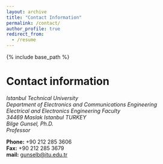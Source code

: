 ```yaml
---
layout: archive
title: "Contact Information"
permalink: /contact/
author_profile: true
redirect_from:
  - /resume
---
```


{% include base_path %}


Contact information
======

<address>
  Istanbul Technical University<br /> Department of Electronics and Communications Engineering<br /> Electrical and Electronics Engineering Faculty<br />
  34469 Maslak Istanbul TURKEY<br />Bilge Gunsel, Ph.D.<br />Professor<br />
</address>

**Phone:** +90 212 285 3606<br />
**Fax:** +90 212 285 3679<br />
**mail:** [gunselb@itu.edu.tr](mailto:gunselb@itu.edu.tr "Direct Mail")<br />
